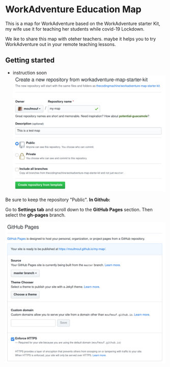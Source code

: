 # WorkAdventure Education Map

This is a map for WorkAdventure based on the WorkAdventure starter Kit,
my wife use it for teaching her students while covid-19 Lockdown.

We ike to share this map with oteher teachers.
maybe it helps you to try WorkAdventure out in your remote teaching lessons.

## Getting started

- instruction soon
  ![](docs/create_repo.png)

Be sure to keep the repository "Public".
**In Github:**

Go to **Settings tab** and scroll down to the **GitHub Pages** section.
Then select the **gh-pages** branch.

![](docs/github_pages.png)
